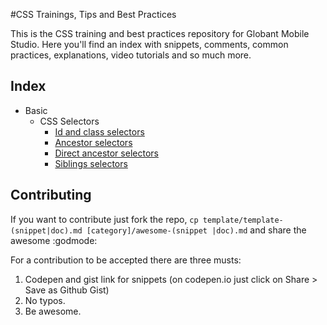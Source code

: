 #CSS Trainings, Tips and Best Practices

This is the CSS training and best practices repository for Globant Mobile Studio. Here you'll find an index with snippets, comments, common practices, explanations, video tutorials and so much more.

## Index

* Basic
    * CSS Selectors
        * [Id and class selectors](basic/css-selectors/id-class-selectors.md)
        * [Ancestor selectors](basic/css-selectors/ancestor-selector.md)
        * [Direct ancestor selectors](basic/css-selectors/direct-ancestor-selector.md)
        * [Siblings selectors](basic/css-selectors/siblings-selectors.md)

## Contributing

If you want to contribute just fork the repo, ```cp template/template-(snippet|doc).md [category]/awesome-(snippet
|doc).md``` and share the awesome :godmode:

For a contribution to be accepted there are three musts:

1. Codepen and gist link for snippets (on codepen.io just click on Share > Save as Github Gist)
1. No typos.
1. Be awesome.
